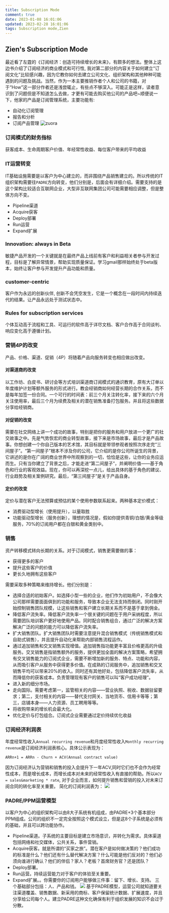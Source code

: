 ```yaml
---
title: Subscription Mode
comment: true
date: 2023-01-08 16:01:06
updated: 2023-02-28 16:01:06 
tags: Subscription mode,Zien
---
```


## Zien's Subscription Mode
最近看了左霆的《订阅经济：创造可持续增长的未来》，有颇多的想法。整体上这边书介绍了订阅经济的商业模式和可行性, 我对第二部分的内容关于如何建立“订阅文化”比较感兴趣，因为它教你如何去建立公司文化、组织架构和其他种种可能遇到的问题及挑战。当然，作为一本主要推销作者个人和公司的书籍，对于“How”这一部分作者还是浅尝辄止，有些点不够深入。可能正是这样，读者意识到了问题但是不知道怎么去做，才更有可能去购买他公司的产品吧~顺便说一下，他家的产品是订阅管理系统，主要功能有:
- 自动化订阅管理
- 报告和分析
- 订阅产品管理
![zuora](../images/zuora-subscription.png)

### 订阅模式的财务指标
获客成本、生命周期客户价值、年经常性收益、每位客户带来的平均收益

### IT运营转变
IT基础设施需要是以客户为中心建立的，而非围绕产品销售建立的。所以传统的IT组织架构需要往`PADRE`方向转变，他们分别是，后面会有详细介绍。需要支持的是这个架构比较适合互联网企业，大型非互联网集团公司可能需要相应调整，但是整体方向不变。
- Pipeline渠道
- Acquire获客
- Deploy部署
- Run运营
- Expand扩展

### Innovation: always in Beta
敏捷产品开发的一个关键就是在最终产品上线前有客户和利益相关者参与开发过程，目标是了解异常情景，帮助实现质量保证。学习gmail那样始终处于beta版本，始终让客户参与开发提升产品功能和质量。

### customer-centric
客户作为永远的创新伙伴, 创新不会凭空发生，它是一个概念在一段时间内持续迭代的结果。让产品永远处于测试状态中。

### Rules for subscription services
个体互动高于流程和工具、可运行的软件高于详尽文档、客户合作高于合同谈判、响应变化高于遵循计划。

### 营销4P的改变
产品、价格、渠道、促销（4P）将随着产品向服务转变也相应做出改变。

#### 对渠道商的改变
以工作坊、白皮书、研讨会等方式培训渠道商订阅模式的通识教育，原有大订单以年度维护计划等额外服务的形式进行。教会经销商如何经营长期的合作关系，而不是每年加签一份合同。一个可行的时间表：前三个月关注转化率，接下来的六个月关注使用率，最后三个月为续费及相关的潜在销售准备打包服务。并且将这些数据分享给经销商。
#### 对促销的改变
需要在社交网络上讲一个成功的故事，特别是把你的服务和用户放进一个更广的社交故事之中。先是气势恢宏的商业转型故事，接下来是市场故事，最后才是产品故事。你想创建一个你自己版本的艺术馆，其目标就是带领参观者按照次序走完“三间屋子”。“第一间屋子”根本不涉及你的公司，它介绍的是你公司所诞生的背景，它讲述的是你在广阔的商业世界中所观察到的一切，恰恰是这些，让你的业务应运而生。只有当你建立了背景之后，才能走进“第二间屋子”，并阐明价值——基于角色和行业的客观效益。现在，你可以再深挖一点儿，给出具体的基于角色的建议、行业趋势及相关案例研究。最后，“第三间屋子”是关于产品自身。
#### 定价的改变
定价与潜在客户无法预算或预估的某个使用参数联系起来。两种基本定价模式：
- 消费驱动型增长（使用提升），以量取胜
- 功能驱动型增长（服务创新），理想的情况是，假如你提供青铜/白银/黄金等级服务，70%的订阅用户都在白银和黄金类别中。

### 销售
资产转移模式转向长期的关系。对于订阅模式，销售更需要做的事：
- 获得更多的客户
- 提升这些客户的价值
- 更长久地拥有这些客户

需要采取多种策略来维持增长。他们分别是：
- 选择合适的初始客户。如选择小型一些的企业，他们作为初始用户，不会像大公司那样需要面面俱到的功能和服务，导致本企业无法支持而倒闭。同时刚开始控制销售团队规模，让这些销售和客户建立长期关系而不是基于拿到佣金。
- 降低客户流失率。降低客户流失率一个很关键的问题在于用户采纳程度，所以需要团队培训客户更好地使用产品。同时配合销售组合，通过广泛的解决方案解决广泛的问题的能力可以降低客户流失率。
- 扩大销售团队。扩大销售团队时需要注意提升混合销售模式（传统销售模式和自助式销售），并且提升自动化来帮助内部销售流程运作。
- 通过追加销售和交叉销售实现增值。追加销售指功能更丰富且价格更高的升级服务。交叉销售是指销售额外的服务，提供更加全面的解决方案策略，希望拥有交叉销售能力的订阅式企业，需要不断增加新的服务、特点、功能和内容，从而吸引客户从服务中获得更多价值。在成熟的订阅服务中，追加销售和交叉销售平均可以带来20%的收入。同时还有其他好处，包括降低客户流失率，从而降低你的获客成本。负责管理现有客户的销售可以叫“客户成功经理”。
- 进入新的细分市场。
- 走向国际。需要考虑第一，监管相关的内容——营业执照、税收、数据驻留要求；第二，支付相关的内容——替代支付网关、当地货币、信用卡等等；第三，店铺本身——人力资源、员工聘用等等。
- 将收购带来的增长机会最大化。
- 优化定价与打包组合。订阅式企业需要通过定价持续优化收益

### 订阅经济利润表
年度经常性收入`Annual recurring revenue`和月度经常性收入`Monthly recurring revenue`是订阅经济利润表核心。具体公示表现为：
```
ARRn+1 = ARRn - Churn + ACV(Annual contract value)
```
因为订阅经济认为营销和销售的投入会提升下一年ACV,同时它们也不会作为经常性成本，而是增长成本，而增长成本对未来的经常性收入有直接的帮助。所以`ACV = sales&marketing * rate`, 对于企业而言，如何提升销售和营销的投入对未来订阅合同的转化率至关重要。
简化的订阅利润表为：
![](/images/screenshots/ARR.png)

### PADRE/PPM运营模型
以客户为中心的组织架构可以由8大子系统有机组成，由PADRE+3个基本部分PPM组成。公司的组织不一定完全按照这个模式设立，但是这8个子系统是必须有的基础，并且可以跨功能协作。
- Pipeline渠道。子系统的主要目标是建立市场意识，并转化为需求。具体渠道包括网络和社交媒体，公共关系，事件营销。
- Acquire获客。就是所谓的“买家之旅”。潜在客户是如何做决策的？他们成功的标准是什么？他们还有什么替代解决方案？什么可能是他们反对的？他们必须向谁进行确认？他们的伴侣？家人？老板？首席财务官？还是团队？
- Deploy部署。
- Run运营。持续运营能力对于客户的体验至关重要。
- Expand扩展。。你需要你的订阅用户能够做三件事：留下、增长、支持。
三个基础部分包括：人、产品和钱。
![](/images/screenshots/PRADE-PPM.png)
基于PADRE模型，运营公司就知道要关注渠道覆盖、销售数据、新采用的商标、客户保留统计数据、扩展速度，并且分享给公司每个人。建立PADRE这种文化确保有利于组织发展的知识不会过于分散。
